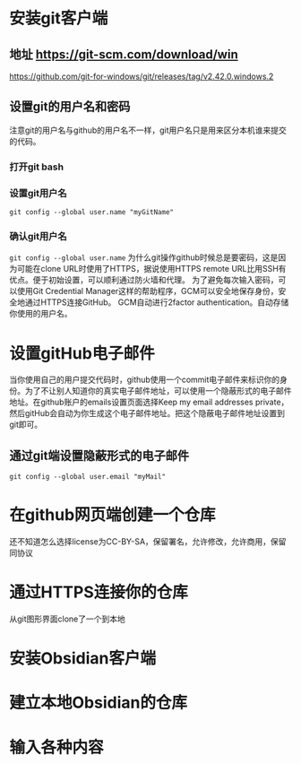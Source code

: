 # 安装git客户端
## 地址 https://git-scm.com/download/win
  https://github.com/git-for-windows/git/releases/tag/v2.42.0.windows.2
## 设置git的用户名和密码
  注意git的用户名与github的用户名不一样，git用户名只是用来区分本机谁来提交的代码。
### 打开git bash
### 设置git用户名
```git config --global user.name "myGitName"```
### 确认git用户名 
```git config --global user.name```
为什么git操作github时候总是要密码，这是因为可能在clone URL时使用了HTTPS，据说使用HTTPS remote URL比用SSH有优点。便于初始设置，可以顺利通过防火墙和代理。
为了避免每次输入密码，可以使用Git Credential Manager这样的帮助程序，GCM可以安全地保存身份，安全地通过HTTPS连接GitHub。
GCM自动进行2factor authentication。自动存储你使用的用户名。
# 设置gitHub电子邮件
当你使用自己的用户提交代码时，github使用一个commit电子邮件来标识你的身份。为了不让别人知道你的真实电子邮件地址，可以使用一个隐蔽形式的电子邮件地址。在github账户的emails设置页面选择Keep my email addresses private，然后gitHub会自动为你生成这个电子邮件地址。把这个隐蔽电子邮件地址设置到git即可。
## 通过git端设置隐蔽形式的电子邮件
```git config --global user.email "myMail"```
# 在github网页端创建一个仓库
还不知道怎么选择license为CC-BY-SA，保留署名，允许修改，允许商用，保留同协议
# 通过HTTPS连接你的仓库
从git图形界面clone了一个到本地
# 安装Obsidian客户端
# 建立本地Obsidian的仓库
# 输入各种内容
